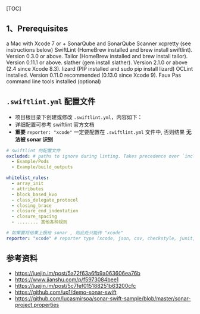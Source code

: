 [TOC]



## 1、Prerequisites

a Mac with Xcode 7 or +
SonarQube and SonarQube Scanner
xcpretty (see instructions below)
SwiftLint (HomeBrew installed and brew install swiftlint). Version 0.3.0 or above.
Tailor (HomeBrew installed and brew install tailor). Version 0.11.1 or above.
slather (gem install slather). Version 2.1.0 or above (2.4 since Xcode 8.3).
lizard (PIP installed and sudo pip install lizard)
OCLint installed. Version 0.11.0 recommended (0.13.0 since Xcode 9).
Faux Pas command line tools installed (optional)


## `.swiftlint.yml` 配置文件

- 项目根目录下创建或修改 `.swiftlint.yml`，内容如下：
- 详细配置可参考 swiftlint 官方文档
- **重要** `reporter: "xcode"` 一定要配置在 `.swiftlint.yml` 文件中, 否则结果 **无法被 sonar 识别**

```yml
# swiftlint 的配置文件
excluded: # paths to ignore during linting. Takes precedence over `included`.
  - Example/Pods
  - Example/build_outputs

whitelist_rules:
  - array_init
  - attributes
  - block_based_kvo
  - class_delegate_protocol
  - closing_brace
  - closure_end_indentation
  - closure_spacing
  - ........ 其他各种规则

# 如果要将结果上报给 sonar , 则此处只能传 "xcode"
reporter: "xcode" # reporter type (xcode, json, csv, checkstyle, junit, html, emoji)
```


## 参考资料

- https://juejin.im/post/5a72f63a6fb9a063606ea76b
- https://www.jianshu.com/p/f5973084bee1
- https://juejin.im/post/5c7fef015188251b63200cfc
- https://github.com/up1/demo-sonar-swift
- https://github.com/lucasmirsoa/sonar-swift-sample/blob/master/sonar-project.properties